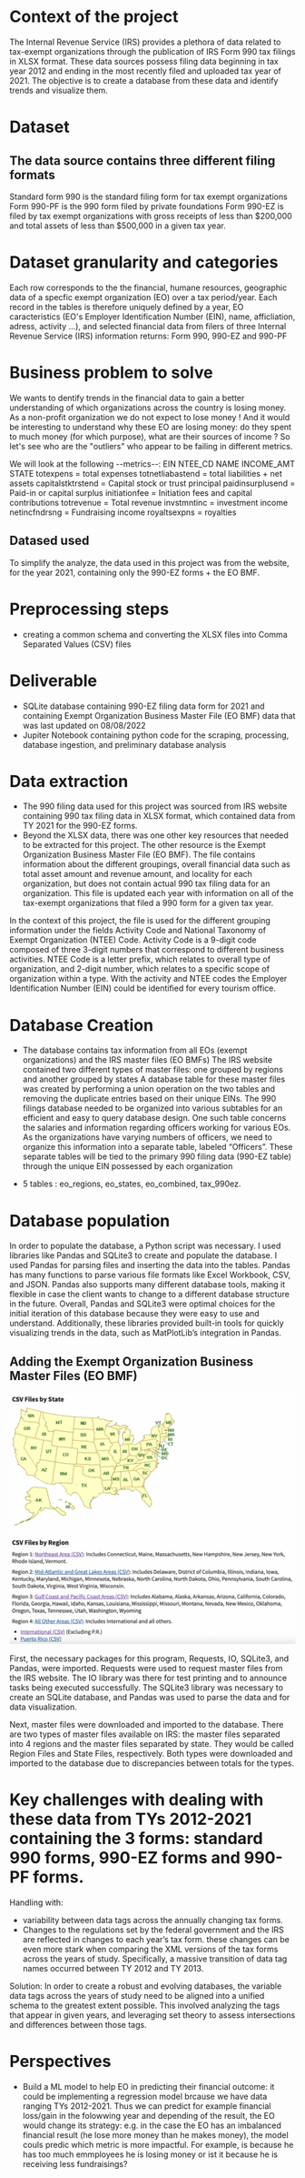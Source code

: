 # Context of the project

The Internal Revenue Service (IRS) provides a plethora of data related to tax-exempt organizations through the publication of IRS Form 990 tax filings in XLSX format. These data sources possess filing data beginning in tax year 2012 and ending in the most recently filed and uploaded tax year of 2021. The objective is to create a database from these data and identify trends and visualize them.


# Dataset
## The data source contains three different filing formats
Standard form 990 is the standard filing form for tax exempt organizations
Form 990-PF is the 990 form filed by private foundations
Form 990-EZ is filed by tax exempt organizations with gross receipts of less than $200,000 and total assets of less than $500,000 in a given tax year.

# Dataset granularity and categories
Each row corresponds to the the financial, humane resources, geographic data of a specfic exempt organization (EO) over a tax period/year.
Each record in the tables is therefore uniquely defined by a year, EO caracteristics (EO's Employer Identification Number (EIN), name, afficliation, adress, activity ...), and selected financial data from filers of three Internal Revenue Service (IRS) information returns: Form 990, 990-EZ and 990-PF

# Business problem to solve

We wants to dentify trends in the financial data to gain a better understanding of which organizations across the country is losing money. As a non-profit organization we do not expect to lose money ! And it would be interesting to understand why these EO are losing money: do they spent to much money (for which purpose), what are their sources of income ?
So let's see who are the "outliers" who appear to be failing in different metrics.

We will look at the following  --metrics--:
EIN
NTEE_CD
NAME
INCOME_AMT
STATE
totexpens = total expenses
totnetliabastend = total liabilities + net assets
capitalstktrstend = Capital stock or trust principal 
paidinsurplusend = Paid-in or capital surplus 
initiationfee = Initiation fees and capital contributions
totrevenue = Total revenue
invstmntinc = investment income 
netincfndrsng = Fundraising income
royaltsexpns = royalties


## Datased used
To simplify the analyze, the data used in this project was from the website, for the year 2021, containing only the 990-EZ forms + the EO BMF.


# Preprocessing steps
- creating a common schema and converting the XLSX files into Comma Separated Values (CSV) files

# Deliverable
- SQLite database containing 990-EZ filing data form for 2021 and containing Exempt Organization Business Master File (EO BMF) data that was last updated on 08/08/2022
- Jupiter Notebook containing python code for the scraping, processing, database ingestion, and preliminary database analysis

# Data extraction
- The 990 filing data used for this project was sourced from IRS website containing 990 tax filing data in XLSX format, which contained data from TY 2021 for the 990-EZ forms.
- Beyond the XLSX data, there was one other key resources that needed to be extracted for this project. The other resource is the Exempt Organization Business Master File (EO BMF). The file contains information about the different groupings, overall financial data such as total asset amount and revenue amount, and locality for each organization, but does not contain actual 990 tax filing data for an organization. This file is updated each year with information on all of the tax-exempt organizations that filed a 990 form for a given tax year. 

In the context of this project, the file is used for the different grouping information under the fields Activity Code and National Taxonomy of Exempt Organization (NTEE) Code. Activity Code is a 9-digit code composed of three 3-digit numbers that correspond to different business activities. NTEE Code is a letter prefix, which relates to overall type of organization, and 2-digit number, which relates to a specific scope of organization within a type. With the activity and NTEE codes the Employer Identification Number (EIN) could be identified for every tourism office. 

# Database Creation

- The database contains tax information from all EOs (exempt organizations) and the IRS master files (EO BMFs)
The IRS website contained two different types of master files: one grouped by regions and another grouped by states 
A database table for these master files was created by performing a union operation on the two tables and removing the duplicate entries based on their unique EINs.
The 990 filings database needed to be organized into various subtables for an efficient and easy to query database design.
One such table concerns the salaries and information regarding officers working for various EOs. As the organizations have varying numbers of officers, we need to organize this information into a separate table, labeled “Officers”.
 These separate tables will be tied to the primary 990 filing data (990-EZ table) through the unique EIN possessed by each organization
 
 - 5 tables : eo_regions, eo_states, eo_combined, tax_990ez.

# Database population

In order to populate the database, a Python script was necessary. I used libraries like Pandas and SQLite3 to create and populate the database. I used Pandas for parsing files and inserting the data into the tables. Pandas has many functions to parse various file formats like Excel Workbook, CSV, and JSON. Pandas also supports many different database tools, making it flexible in case the client wants to change to a different database structure in the future. Overall, Pandas and SQLite3 were optimal choices for the initial iteration of this database because they were easy to use and understand. Additionally, these libraries provided built-in tools for quickly visualizing trends in the data, such as MatPlotLib’s integration in Pandas.

## Adding the Exempt Organization Business Master Files (EO BMF)

![alt text](EOBMF.png)

First, the necessary packages for this program, Requests, IO, SQLite3, and Pandas, were imported. Requests were used to request master files from the IRS website. The IO library was there for test printing and to announce tasks being executed successfully. The SQLite3 library was necessary to create an SQLite database, and Pandas was used to parse the data and for data visualization.

Next, master files were downloaded and imported to the database. There are two types of master files available on IRS: the master files separated into 4 regions and the master files separated by state. They would be called Region Files and State Files, respectively. Both types were downloaded and imported to the database due to discrepancies between totals for the types.


# Key challenges with dealing with these data from TYs 2012-2021 containing the 3 forms: standard 990 forms, 990-EZ forms and 990-PF forms.
Handling with:
- variability between data tags across the annually changing tax forms.
- Changes to the regulations set by the federal government and the IRS are reflected in changes to each year’s tax form. these changes can be even more stark when comparing the XML versions of the tax forms across the years of study. Specifically, a massive transition of data tag names occurred between TY 2012 and TY 2013.

Solution: In order to create a robust and evolving databases, the variable data tags across the years of study need to be aligned into a unified schema to the greatest extent possible. This involved analyzing the tags that appear in given years, and leveraging set theory to assess intersections and differences between those tags. 

# Perspectives
- Build a ML model to help EO in predicting their financial outcome: it could be implementing a regression model brcause we have data ranging TYs 2012-2021. Thus we can predict for example financial loss/gain in the folowwing year and depending of the result, the EO would change its strategy: e.g. in the case the EO has an imbalanced financial result (he lose more money than he makes money), the model couls predic which metric is more impactful. For example, is because he has too much emmployees he is losing money or ist it because he is receiving less fundraisings?
